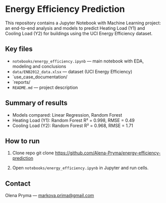# Energy Efficiency Prediction
This repository contains a Jupyter Notebook with Machine Learning project: an end-to-end analysis and models to predict Heating Load (Y1) and Cooling Load (Y2) for buildings using the UCI Energy Efficiency dataset.

## Key files
- `notebooks/energy_efficiency.ipynb` — main notebook with EDA, modeling and conclusions
- `data/ENB2012_data.xlsx` — dataset (UCI Energy Efficiency)
- `use_case_documentation/
- `reports/
- `README.md` — project description

## Summary of results
- Models compared: Linear Regression, Random Forest
- Heating Load (Y1): Random Forest R² = 0.998, RMSE = 0.49
- Cooling Load (Y2): Random Forest R² = 0.968, RMSE = 1.71

## How to run
1. Clone repo
git clone https://github.com/Alena-Pryma/energy-efficiency-prediction

3. Open `notebooks/energy_efficiency.ipynb` in Jupyter and run cells.

## Contact
Olena Pryma — markova.prima@gmail.com
